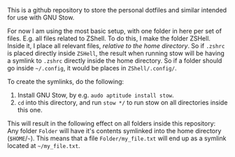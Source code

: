 This is a github repository to store the personal dotfiles and similar intended for use with GNU Stow.

For now I am using the most basic setup, with one folder in here per set of files. E.g. all files related to ZShell. To do this, I make the folder ZSHell. Inside it, I place all relevant files, _relative to the home directory_. So if `.zshrc` is placed directly inside `ZSHell`, the result when running stow will be having a symlink to `.zshrc` directly inside the home directory. So if a folder should go inside `~/.config`, it would be places in `ZShell/.config/`.

To create the symlinks, do the following:
1) Install GNU Stow, by e.g. `audo aptitude install stow`.
2) `cd` into this directory, and run `stow */` to run stow on all directories inside this one.

This will result in the following effect on all folders inside this repository: Any folder `Folder` will have it's contents symlinked into the home directory (`$HOME`/`~`). This means that a file `Folder/my_file.txt` will end up as a symlink located at `~/my_file.txt`.
